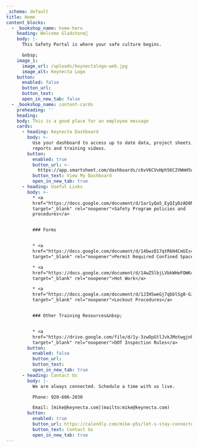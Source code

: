 ```yaml
---
_schema: default
title: Home
content_blocks:
  - _bookshop_name: home-hero
    heading: Welcome Gladstone👋
    body: |-
      This Safety Portal is where your safe culture begins.

      &nbsp;
    image_1:
      image_url: /uploads/keynectalogo-web.jpg
      image_alt: Keynecta Logo
    button:
      enabled: false
      button_url:
      button_text:
      open_in_new_tab: false
  - _bookshop_name: content-cards
    preheading: ''
    heading:
    body: This is a good place for an employee message
    cards:
      - heading: Keynecta Dashboard
        body: >-
          Use your dashboard to access up to date data, project sheets, forms,
          reports and training videos.
        button:
          enabled: true
          button_url: >-
            https://app.smartsheet.com/dashboards/c6vV6CVvHph56C2VWmH5qpf3qh9CVmV2Rgm8jfR1
          button_text: View My Dashboard
          open_in_new_tab: true
      - heading: Useful Links
        body: >-
          * <a
          href="https://docs.google.com/document/d/1ar1yQa5_EyQIyDzAD8NHs2D1asrF_kxB/edit?usp=sharing&amp;ouid=109939111881379402968&amp;rtpof=true&amp;sd=true"
          target="_blank" rel="noopener">Safety Program policies and
          procedures</a>


          ### Forms


          * <a
          href="https://docs.google.com/document/d/14bwzD17qtR6H4CmUIs4sXPXmNWMvxWDF/edit?usp=sharing&amp;ouid=109939111881379402968&amp;rtpof=true&amp;sd=true"
          target="_blank" rel="noopener">Permit Required Confined Space</a>

          * <a
          href="https://docs.google.com/document/d/14wZ5lbjLVbkWHeFOWK4uI39XPN-jNfoX/edit?usp=sharing&amp;ouid=109939111881379402968&amp;rtpof=true&amp;sd=true"
          target="_blank" rel="noopener">Hot Work</a>

          * <a
          href="https://docs.google.com/document/d/1JIHSweGj7qbblSg8-GifcpFAqyBwo4bD/edit?usp=sharing&amp;ouid=109939111881379402968&amp;rtpof=true&amp;sd=true"
          target="_blank" rel="noopener">Lockout Procedures</a>


          ### Other Training Resources&nbsp;


          * <a
          href="https://drive.google.com/file/d/1y-3zwOpGtlJvkJMotwgjnkSsC6HstMFm/view?usp=sharing"
          target="_blank" rel="noopener">DOT Inspection Rules</a>
        button:
          enabled: false
          button_url:
          button_text:
          open_in_new_tab: true
      - heading: Contact Us
        body: |-
          We are always connected. Schedule a time with us live.

          Phone: 920-606-2030

          Email: [mike@keynecta.com](mailto:mike@keynecta.com)
        button:
          enabled: true
          button_url: https://calendly.com/mike-p5s/let-s-stay-connected
          button_text: Contact Us
          open_in_new_tab: true
---
```

